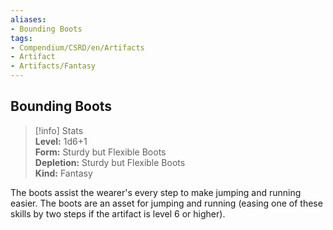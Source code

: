 ```yaml
---
aliases:
- Bounding Boots
tags:
- Compendium/CSRD/en/Artifacts
- Artifact
- Artifacts/Fantasy
---
```


  
## Bounding Boots  
>[!info] Stats  
> **Level:** 1d6+1  
> **Form:** Sturdy but Flexible Boots  
> **Depletion:** Sturdy but Flexible Boots  
> **Kind:** Fantasy
  
The boots assist the wearer's every step to make jumping and running easier. The boots are an asset for jumping and running (easing one of these skills by two steps if the artifact is level 6 or higher).